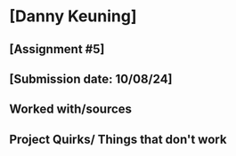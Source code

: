 # [Danny Keuning]
## [Assignment #5]
## [Submission date: 10/08/24]
## Worked with/sources 
## Project Quirks/ Things that don't work
